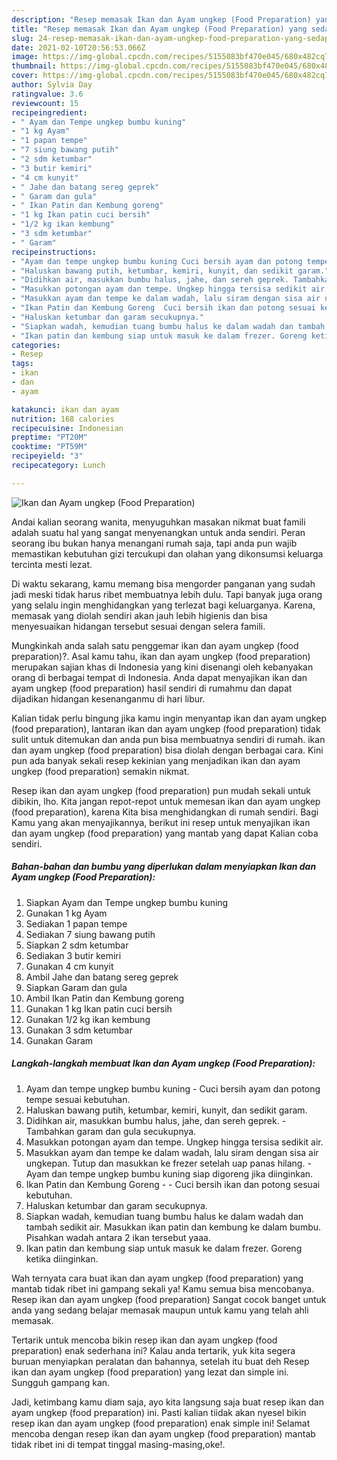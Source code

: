 ```yaml
---
description: "Resep memasak Ikan dan Ayam ungkep (Food Preparation) yang sedap dan Mudah Dibuat"
title: "Resep memasak Ikan dan Ayam ungkep (Food Preparation) yang sedap dan Mudah Dibuat"
slug: 24-resep-memasak-ikan-dan-ayam-ungkep-food-preparation-yang-sedap-dan-mudah-dibuat
date: 2021-02-10T20:56:53.066Z
image: https://img-global.cpcdn.com/recipes/5155083bf470e045/680x482cq70/ikan-dan-ayam-ungkep-food-preparation-foto-resep-utama.jpg
thumbnail: https://img-global.cpcdn.com/recipes/5155083bf470e045/680x482cq70/ikan-dan-ayam-ungkep-food-preparation-foto-resep-utama.jpg
cover: https://img-global.cpcdn.com/recipes/5155083bf470e045/680x482cq70/ikan-dan-ayam-ungkep-food-preparation-foto-resep-utama.jpg
author: Sylvia Day
ratingvalue: 3.6
reviewcount: 15
recipeingredient:
- " Ayam dan Tempe ungkep bumbu kuning"
- "1 kg Ayam"
- "1 papan tempe"
- "7 siung bawang putih"
- "2 sdm ketumbar"
- "3 butir kemiri"
- "4 cm kunyit"
- " Jahe dan batang sereg geprek"
- " Garam dan gula"
- " Ikan Patin dan Kembung goreng"
- "1 kg Ikan patin cuci bersih"
- "1/2 kg ikan kembung"
- "3 sdm ketumbar"
- " Garam"
recipeinstructions:
- "Ayam dan tempe ungkep bumbu kuning Cuci bersih ayam dan potong tempe sesuai kebutuhan."
- "Haluskan bawang putih, ketumbar, kemiri, kunyit, dan sedikit garam."
- "Didihkan air, masukkan bumbu halus, jahe, dan sereh geprek. Tambahkan garam dan gula secukupnya."
- "Masukkan potongan ayam dan tempe. Ungkep hingga tersisa sedikit air."
- "Masukkan ayam dan tempe ke dalam wadah, lalu siram dengan sisa air ungkepan. Tutup dan masukkan ke frezer setelah uap panas hilang.  Ayam dan tempe ungkep bumbu kuning siap digoreng jika diinginkan."
- "Ikan Patin dan Kembung Goreng  Cuci bersih ikan dan potong sesuai kebutuhan."
- "Haluskan ketumbar dan garam secukupnya."
- "Siapkan wadah, kemudian tuang bumbu halus ke dalam wadah dan tambah sedikit air. Masukkan ikan patin dan kembung ke dalam bumbu. Pisahkan wadah antara 2 ikan tersebut yaaa."
- "Ikan patin dan kembung siap untuk masuk ke dalam frezer. Goreng ketika diinginkan."
categories:
- Resep
tags:
- ikan
- dan
- ayam

katakunci: ikan dan ayam 
nutrition: 168 calories
recipecuisine: Indonesian
preptime: "PT20M"
cooktime: "PT59M"
recipeyield: "3"
recipecategory: Lunch

---
```



![Ikan dan Ayam ungkep (Food Preparation)](https://img-global.cpcdn.com/recipes/5155083bf470e045/680x482cq70/ikan-dan-ayam-ungkep-food-preparation-foto-resep-utama.jpg)

Andai kalian seorang wanita, menyuguhkan masakan nikmat buat famili adalah suatu hal yang sangat menyenangkan untuk anda sendiri. Peran seorang ibu bukan hanya menangani rumah saja, tapi anda pun wajib memastikan kebutuhan gizi tercukupi dan olahan yang dikonsumsi keluarga tercinta mesti lezat.

Di waktu  sekarang, kamu memang bisa mengorder panganan yang sudah jadi meski tidak harus ribet membuatnya lebih dulu. Tapi banyak juga orang yang selalu ingin menghidangkan yang terlezat bagi keluarganya. Karena, memasak yang diolah sendiri akan jauh lebih higienis dan bisa menyesuaikan hidangan tersebut sesuai dengan selera famili. 



Mungkinkah anda salah satu penggemar ikan dan ayam ungkep (food preparation)?. Asal kamu tahu, ikan dan ayam ungkep (food preparation) merupakan sajian khas di Indonesia yang kini disenangi oleh kebanyakan orang di berbagai tempat di Indonesia. Anda dapat menyajikan ikan dan ayam ungkep (food preparation) hasil sendiri di rumahmu dan dapat dijadikan hidangan kesenanganmu di hari libur.

Kalian tidak perlu bingung jika kamu ingin menyantap ikan dan ayam ungkep (food preparation), lantaran ikan dan ayam ungkep (food preparation) tidak sulit untuk ditemukan dan anda pun bisa membuatnya sendiri di rumah. ikan dan ayam ungkep (food preparation) bisa diolah dengan berbagai cara. Kini pun ada banyak sekali resep kekinian yang menjadikan ikan dan ayam ungkep (food preparation) semakin nikmat.

Resep ikan dan ayam ungkep (food preparation) pun mudah sekali untuk dibikin, lho. Kita jangan repot-repot untuk memesan ikan dan ayam ungkep (food preparation), karena Kita bisa menghidangkan di rumah sendiri. Bagi Kamu yang akan menyajikannya, berikut ini resep untuk menyajikan ikan dan ayam ungkep (food preparation) yang mantab yang dapat Kalian coba sendiri.

<!--inarticleads1-->

##### Bahan-bahan dan bumbu yang diperlukan dalam menyiapkan Ikan dan Ayam ungkep (Food Preparation):

1. Siapkan  Ayam dan Tempe ungkep bumbu kuning
1. Gunakan 1 kg Ayam
1. Sediakan 1 papan tempe
1. Sediakan 7 siung bawang putih
1. Siapkan 2 sdm ketumbar
1. Sediakan 3 butir kemiri
1. Gunakan 4 cm kunyit
1. Ambil  Jahe dan batang sereg geprek
1. Siapkan  Garam dan gula
1. Ambil  Ikan Patin dan Kembung goreng
1. Gunakan 1 kg Ikan patin cuci bersih
1. Gunakan 1/2 kg ikan kembung
1. Gunakan 3 sdm ketumbar
1. Gunakan  Garam




<!--inarticleads2-->

##### Langkah-langkah membuat Ikan dan Ayam ungkep (Food Preparation):

1. Ayam dan tempe ungkep bumbu kuning - Cuci bersih ayam dan potong tempe sesuai kebutuhan.
1. Haluskan bawang putih, ketumbar, kemiri, kunyit, dan sedikit garam.
1. Didihkan air, masukkan bumbu halus, jahe, dan sereh geprek. - Tambahkan garam dan gula secukupnya.
1. Masukkan potongan ayam dan tempe. Ungkep hingga tersisa sedikit air.
1. Masukkan ayam dan tempe ke dalam wadah, lalu siram dengan sisa air ungkepan. Tutup dan masukkan ke frezer setelah uap panas hilang.  - Ayam dan tempe ungkep bumbu kuning siap digoreng jika diinginkan.
1. Ikan Patin dan Kembung Goreng -  - Cuci bersih ikan dan potong sesuai kebutuhan.
1. Haluskan ketumbar dan garam secukupnya.
1. Siapkan wadah, kemudian tuang bumbu halus ke dalam wadah dan tambah sedikit air. Masukkan ikan patin dan kembung ke dalam bumbu. Pisahkan wadah antara 2 ikan tersebut yaaa.
1. Ikan patin dan kembung siap untuk masuk ke dalam frezer. Goreng ketika diinginkan.




Wah ternyata cara buat ikan dan ayam ungkep (food preparation) yang mantab tidak ribet ini gampang sekali ya! Kamu semua bisa mencobanya. Resep ikan dan ayam ungkep (food preparation) Sangat cocok banget untuk anda yang sedang belajar memasak maupun untuk kamu yang telah ahli memasak.

Tertarik untuk mencoba bikin resep ikan dan ayam ungkep (food preparation) enak sederhana ini? Kalau anda tertarik, yuk kita segera buruan menyiapkan peralatan dan bahannya, setelah itu buat deh Resep ikan dan ayam ungkep (food preparation) yang lezat dan simple ini. Sungguh gampang kan. 

Jadi, ketimbang kamu diam saja, ayo kita langsung saja buat resep ikan dan ayam ungkep (food preparation) ini. Pasti kalian tiidak akan nyesel bikin resep ikan dan ayam ungkep (food preparation) enak simple ini! Selamat mencoba dengan resep ikan dan ayam ungkep (food preparation) mantab tidak ribet ini di tempat tinggal masing-masing,oke!.


